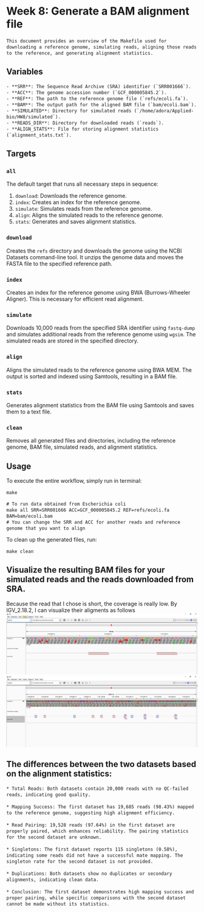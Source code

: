 # Week 8: Generate a BAM alignment file 
````
This document provides an overview of the Makefile used for downloading a reference genome, simulating reads, aligning those reads to the reference, and generating alignment statistics.
````
## Variables
````
- **SRR**: The Sequence Read Archive (SRA) identifier (`SRR001666`).
- **ACC**: The genome accession number (`GCF_000005845.2`).
- **REF**: The path to the reference genome file (`refs/ecoli.fa`).
- **BAM**: The output path for the aligned BAM file (`bam/ecoli.bam`).
- **SIMULATED**: Directory for simulated reads (`/home/adora/Applied-bio/HW8/simulated`).
- **READS_DIR**: Directory for downloaded reads (`reads`).
- **ALIGN_STATS**: File for storing alignment statistics (`alignment_stats.txt`).
````
## Targets

### `all`
The default target that runs all necessary steps in sequence:
1. `download`: Downloads the reference genome.
2. `index`: Creates an index for the reference genome.
3. `simulate`: Simulates reads from the reference genome.
4. `align`: Aligns the simulated reads to the reference genome.
5. `stats`: Generates and saves alignment statistics.

### `download`
Creates the `refs` directory and downloads the genome using the NCBI Datasets command-line tool. It unzips the genome data and moves the FASTA file to the specified reference path.

### `index`
Creates an index for the reference genome using BWA (Burrows-Wheeler Aligner). This is necessary for efficient read alignment.

### `simulate`
Downloads 10,000 reads from the specified SRA identifier using `fastq-dump` and simulates additional reads from the reference genome using `wgsim`. The simulated reads are stored in the specified directory.

### `align`
Aligns the simulated reads to the reference genome using BWA MEM. The output is sorted and indexed using Samtools, resulting in a BAM file.

### `stats`
Generates alignment statistics from the BAM file using Samtools and saves them to a text file.

### `clean`
Removes all generated files and directories, including the reference genome, BAM file, simulated reads, and alignment statistics.

## Usage

To execute the entire workflow, simply run in terminal:
````
make
````
````
# To run data obtained from Escherichia coli 
make all SRR=SRR001666 ACC=GCF_000005845.2 REF=refs/ecoli.fa BAM=bam/ecoli.bam
# You can change the SRR and ACC for another reads and reference genome that you want to align
````

To clean up the generated files, run:
````
make clean
````
## Visualize the resulting BAM files for your simulated reads and the reads downloaded from SRA.
Because the read that I chose is short, the coverage is really low. By IGV_2.18.2, I can visualize their aligments as follows
 ![zoomin](image/zoomin.PNG)
![zoomout](image/zoomout.PNG)

## The differences between the two datasets based on the alignment statistics:
````
* Total Reads: Both datasets contain 20,000 reads with no QC-failed reads, indicating good quality.

* Mapping Success: The first dataset has 19,685 reads (98.43%) mapped to the reference genome, suggesting high alignment efficiency.

* Read Pairing: 19,528 reads (97.64%) in the first dataset are properly paired, which enhances reliability. The pairing statistics for the second dataset are unknown.

* Singletons: The first dataset reports 115 singletons (0.58%), indicating some reads did not have a successful mate mapping. The singleton rate for the second dataset is not provided.

* Duplications: Both datasets show no duplicates or secondary alignments, indicating clean data.

* Conclusion: The first dataset demonstrates high mapping success and proper pairing, while specific comparisons with the second dataset cannot be made without its statistics.
````

